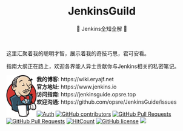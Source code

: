 <div align="center">
<h1>JenkinsGuild</h1>
<p> 🧰 Jenkins全知全解 🧘</p>

<img src="https://cdn.jsdelivr.net/gh/eryajf/tu@main/img/image_20240420_214408.gif" width="100%"  height="3">
</div>


这里汇聚着我的聪明才智，展示着我的奇技巧思，君可安看。

指南大纲正在路上，欢迎各界能人异士贡献你与Jenkins相关的私密笔记。

<p align="center">
<img align="left" height="110" src="./docs/public/logo.png">
<ul>
<li><strong>我的博客</strong>: https://wiki.eryajf.net</li>
<li><strong>官方地址</strong>: https://www.jenkins.io</li>
<li><strong>访问指南</strong>: https://jenkinsguide.opsre.top</li>
<li><strong>欢迎沟通</strong>: https://github.com/opsre/JenkinsGuide/issues</li>
</ul>
</p>

[![Auth](https://img.shields.io/badge/Auth-eryajf-ff69b4)](https://github.com/eryajf)
[![GitHub contributors](https://img.shields.io/github/contributors/opsre/JenkinsGuide)](https://github.com/opsre/JenkinsGuide/graphs/contributors)
[![GitHub Pull Requests](https://img.shields.io/github/issues-pr/opsre/JenkinsGuide)](https://github.com/opsre/JenkinsGuide/pulls)
[![GitHub Pull Requests](https://img.shields.io/github/stars/opsre/JenkinsGuide)](https://github.com/opsre/JenkinsGuide/stargazers)
[![HitCount](https://views.whatilearened.today/views/github/opsre/JenkinsGuide.svg)](https://github.com/opsre/JenkinsGuide)
[![GitHub license](https://img.shields.io/github/license/opsre/JenkinsGuide)](https://github.com/opsre/JenkinsGuide/blob/main/LICENSE)
[![](https://img.shields.io/badge/Awesome-MyStarList-c780fa?logo=Awesome-Lists)](https://github.com/eryajf/awesome-stars-eryajf#readme)